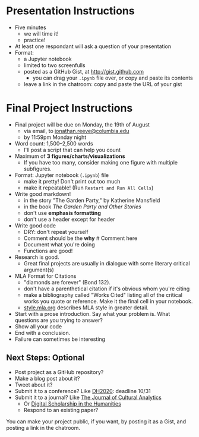 
# Presentation Instructions

 - Five minutes
   - we will time it!
   - practice!
 - At least one respondant will ask a question of your presentation
 - Format: 
   - a Jupyter notebook
   - limited to two screenfulls
   - posted as a GitHub Gist, at http://gist.github.com
     - you can drag your `.ipynb` file over, or copy and paste its contents
   - leave a link in the chatroom: copy and paste the URL of your gist

# Final Project Instructions

 - Final project will be due on Monday, the 19th of August
   - via email, to jonathan.reeve@columbia.edu
   - by 11:59pm Monday night
 - Word count: 1,500–2,500 words
   - I'll post a script that can help you count
 - Maximum of **3 figures/charts/visualizations**
   - If you have too many, consider making one figure with multiple subfigures. 
 - Format: Jupyter notebook (`.ipynb`) file
   - make it pretty! Don't print out too much
   - make it repeatable! (Run `Restart and Run All Cells`)
 - Write good markdown!
   - in the story "The Garden Party," by Katherine Mansfield
   - in the book _The Garden Party and Other Stories_
   - don't use **emphasis formatting**
   - don't use a header except for header
 - Write good code
   - DRY: don't repeat yourself
   - Comment should be the **why** # Comment here
   - Document what you're doing
   - Functions are good!
 - Research is good.
   - Great final projects are usually in dialogue with some literary critical argument(s)
 - MLA Format for Citations
   - "diamonds are forever" (Bond 132). 
   - don't have a parenthetical citation if it's obvious whom you're citing
   - make a bibliography called "Works Cited" listing all of the critical works you quote or reference. Make it the final cell in your notebook. 
   - [style.mla.org](https://style.mla.org/) describes MLA style in greater detail. 
 - Start with a prose introduction. Say what your problem is. What questions are you trying to answer? 
 - Show all your code 
 - End with a conclusion. 
 - Failure can sometimes be interesting
   
## Next Steps: **Optional**

 - Post project as a GitHub repository?
 - Make a blog post about it? 
 - Tweet about it? 
 - Submit it to a conference? Like [DH2020](https://dh2020.adho.org/): deadline 10/31
 - Submit it to a journal? Like [The Journal of Cultural Analytics](https://culturalanalytics.org/) 
   - Or [Digital Scholarship in the Humanities](https://academic.oup.com/dsh)
   - Respond to an existing paper? 

You can make your project public, if you want, by posting it as a Gist, and posting a link in the chatroom. 


